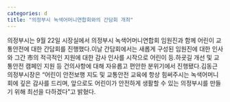 ```yaml
---
categories: d
title: "의정부시 녹색어머니연합회와의 간담회 개최"
---
```

의정부시는 9월 22일 시장실에서 의정부시 녹색어머니연합회 임원진과 함께 어린이 교통안전에 대한 간담회를 진행했다.이날 간담회에서는 새롭게 구성된 임원진에 대한 인사와 그간 市의 적극적인 지원에 대한 감사 인사를 시작으로 어린이 등․하굣길 개선 및 교통안전 캠페인 지원 등 건의사항에 대해 자유롭고 편안한 분위기에서 진행됐다.김동근 의정부시장은 “어린이 안전보행 지도 및 교통안전 교육에 항상 힘써주시는 녹색어머니회에 깊은 감사를 드리며, 앞으로도 어린이가 안전하게 생활할 수 있는 의정부시를 만들기 위해 최선을 다하겠다”고 밝혔다.